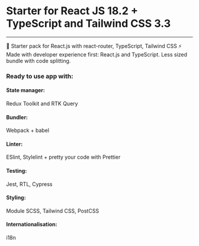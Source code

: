 # Starter for React JS 18.2 + TypeScript and Tailwind CSS 3.3

---

🚀 Starter pack for React.js with react-router, TypeScript, Tailwind CSS ⚡️ Made with developer experience first: React.js and TypeScript.
Less sized bundle with code splitting.

### Ready to use app with:

#### State manager:

Redux Toolkit and RTK Query

#### Bundler:

Webpack + babel

#### Linter:

ESlint, Stylelint + pretty your code with Prettier

#### Testing:

Jest, RTL, Cypress

#### Styling:

Module SCSS, Tailwind CSS, PostCSS

#### Internationalisation:

i18n
